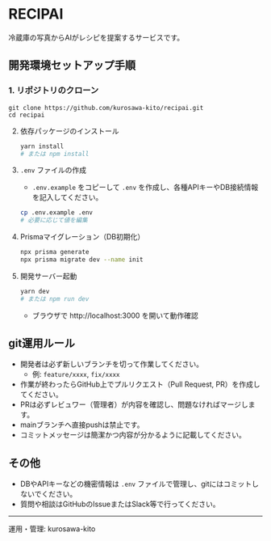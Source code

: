 # RECIPAI

冷蔵庫の写真からAIがレシピを提案するサービスです。

## 開発環境セットアップ手順

### 1. リポジトリのクローン

```
git clone https://github.com/kurosawa-kito/recipai.git
cd recipai
```

2. 依存パッケージのインストール　

   ```bash
   yarn install
   # または npm install
   ```

3. `.env` ファイルの作成
   - `.env.example` をコピーして `.env` を作成し、各種APIキーやDB接続情報を記入してください。

   ```bash
   cp .env.example .env
   # 必要に応じて値を編集
   ```

4. Prismaマイグレーション（DB初期化）

   ```bash
   npx prisma generate
   npx prisma migrate dev --name init
   ```

5. 開発サーバー起動
   ```bash
   yarn dev
   # または npm run dev
   ```

   - ブラウザで http://localhost:3000 を開いて動作確認

## git運用ルール

- 開発者は必ず新しいブランチを切って作業してください。
  - 例: `feature/xxxx`, `fix/xxxx`
- 作業が終わったらGitHub上でプルリクエスト（Pull Request, PR）を作成してください。
- PRは必ずレビュワー（管理者）が内容を確認し、問題なければマージします。
- mainブランチへ直接pushは禁止です。
- コミットメッセージは簡潔かつ内容が分かるように記載してください。

## その他

- DBやAPIキーなどの機密情報は `.env` ファイルで管理し、gitにはコミットしないでください。
- 質問や相談はGitHubのIssueまたはSlack等で行ってください。

---

運用・管理: kurosawa-kito

